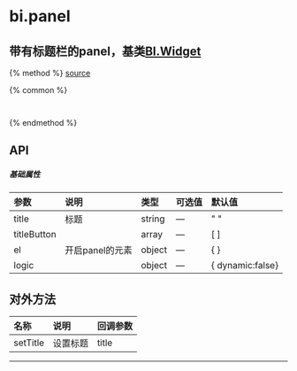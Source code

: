 # bi.panel

## 带有标题栏的panel，基类[BI.Widget](/core/widget.md)

{% method %}
[source](https://jsfiddle.net/fineui/p68bwkmv/)

{% common %}
```javascript



```

{% endmethod %}

## API
##### 基础属性
| 参数    | 说明           | 类型  | 可选值 | 默认值
| :------ |:-------------  | :-----| :----|:----
| title | 标题 | string | — | " "
| titleButton | | array | —| [ ]
| el | 开启panel的元素 | object | —|{ }|
| logic | | object |— | { dynamic:false}




## 对外方法
| 名称     | 说明                           |  回调参数     
| :------ |:-------------                  | :-----   
|  setTitle |设置标题| title





---


